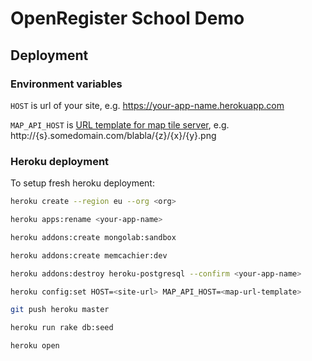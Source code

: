 # OpenRegister School Demo

## Deployment

### Environment variables

`HOST` is url of your site, e.g. https://your-app-name.herokuapp.com

`MAP_API_HOST` is [URL template for map tile server](http://leafletjs.com/reference.html#url-template), e.g. http://{s}.somedomain.com/blabla/{z}/{x}/{y}.png

### Heroku deployment

To setup fresh heroku deployment:

```sh
heroku create --region eu --org <org>

heroku apps:rename <your-app-name>

heroku addons:create mongolab:sandbox

heroku addons:create memcachier:dev

heroku addons:destroy heroku-postgresql --confirm <your-app-name>

heroku config:set HOST=<site-url> MAP_API_HOST=<map-url-template>

git push heroku master

heroku run rake db:seed

heroku open
```

